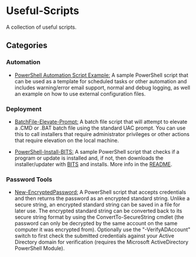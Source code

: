 # Useful-Scripts
A collection of useful scripts.

## Categories
### Automation
- [PowerShell Automation Script Example:](https://github.com/Sekers/Useful-Scripts/tree/main/Automation/PowerShell%20Automation%20Script%20Example) A sample PowerShell script that can be used as a template for scheduled tasks or other automation and includes warning/error email support, normal and debug logging, as well an example on how to use external configuration files.

### Deployment
- [BatchFile-Elevate-Prompt:](/tree/main/Deployment/BatchFile-Elevate-Prompt) A batch file script that will attempt to elevate a .CMD or .BAT batch file using the standard UAC prompt. You can use this to call installers that require administrator privileges or other actions that require elevation on the local machine.

- [PowerShell-Install-BITS:](https://github.com/Sekers/Useful-Scripts/tree/main/Deployment/PowerShell-Install-BITS) A sample PowerShell script that checks if a program or update is installed and, if not, then downloads the installer/updater with [BITS](https://docs.microsoft.com/en-us/windows/win32/bits/background-intelligent-transfer-service-portal) and installs. More info in the [README](https://github.com/Sekers/Useful-Scripts/tree/main/Deployment/PowerShell-Install-BITS).

### Password Tools
- [New-EncryptedPassword:](https://github.com/Sekers/Useful-Scripts/blob/main/Password%20Tools/New-EncryptedPassword) A PowerShell script that accepts credentials and then returns the password as an encrypted standard string. Unlike a secure string, an encrypted standard string can be saved in a file for later use. The encrypted standard string can be converted back to its secure string format by using the ConvertTo-SecureString cmdlet (the password can only be decrypted by the same account on the same computer it was encrypted from). Optionally use the "-VerifyADAccount" switch to first check the submitted credentials against your Active Directory domain for verification (requires the Microsoft ActiveDirectory PowerShell Module).
